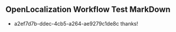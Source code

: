 ## OpenLocalization Workflow Test MarkDown
* a2ef7d7b-ddec-4cb5-a264-ae9279c1de8c thanks!

<!--HONumber=Aug16_HO5-->


